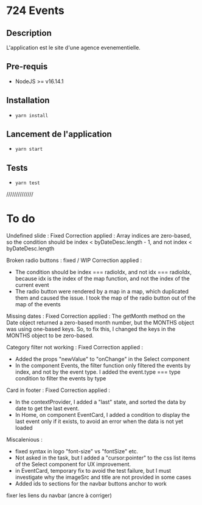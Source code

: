 # 724 Events

## Description
L'application est le site d'une agence evenementielle.
## Pre-requis
- NodeJS  >= v16.14.1

## Installation
- `yarn install`

## Lancement de l'application
- `yarn start`

## Tests
- `yarn test`



//////////////

# To do


Undefined slide : Fixed
Correction applied : Array indices are zero-based, so the condition should be index < byDateDesc.length - 1, and not index < byDateDesc.length

Broken radio buttons : fixed / WIP
Correction applied : 
- The condition should be index === radioIdx, and not idx === radioIdx, because idx is the index of the map function, and not the index of the current event
- The radio button were rendered by a map in a map, which duplicated them and caused the issue. I took the map of the radio button out of the map of the events

Missing dates : Fixed
Correction applied : The getMonth method on the Date object returned a zero-based month number, but the MONTHS object was using one-based keys. So, to fix this, I changed the keys in the MONTHS object to be zero-based.

Category filter not working : Fixed
Correction applied : 
- Added the props "newValue" to "onChange" in the Select component
- In the component Events, the filter function only filtered the events by index, and not by the event type. I added the event.type === type condition to filter the events by type

Card in footer : Fixed
Correction applied :
- In the contextProvider, I added a "last" state, and sorted the data by date to get the last event.
- In Home, on component EventCard, I added a condition to display the last event only if it exists, to avoid an error when the data is not yet loaded 



Miscalenious : 
- fixed syntax in logo "font-size" vs "fontSize" etc.
- Not asked in the task, but I added a "cursor:pointer" to the css list items of the Select component for UX improvement.
- in EventCard, temporary fix to avoid the test failure, but I must investigate why the imageSrc and title are not provided in some cases
- Added ids to sections for the navbar buttons anchor to work

fixer les liens du navbar (ancre à corriger)